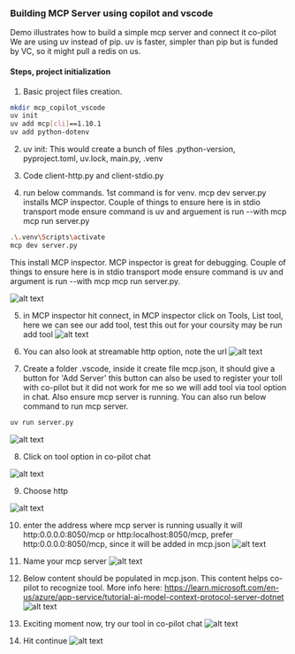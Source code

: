 ### Building MCP Server using copilot and vscode
Demo illustrates how to build a simple mcp server and connect it co-pilot
We are using uv instead of pip. uv is faster, simpler than pip but is funded by VC, so it might pull a redis on us.

#### Steps, project initialization
1. Basic project files creation. 
```bash
mkdir mcp_copilot_vscode
uv init
uv add mcp[cli]==1.10.1
uv add python-dotenv
```
2. uv init: This would create a bunch of files .python-version, pyproject.toml, uv.lock, main.py, .venv

3. Code client-http.py and client-stdio.py

4. run below commands. 1st command is for venv. mcp dev server.py installs MCP inspector. Couple of things to ensure here is in stdio transport mode ensure command is uv and arguement is run --with mcp mcp run server.py
```bash
.\.venv\Scripts\activate
mcp dev server.py
```

This install MCP inspector. MCP inspector is great for debugging. 
Couple of things to ensure here is in stdio transport mode ensure command is uv and argument is run --with mcp mcp run server.py.

![alt text](https://github.com/satsingh15/mcp_copilot_vscode/blob/main/images/4.jpg?raw=true)

5. in MCP inspector hit connect, in MCP inspector click on Tools, List tool, here we can see our add tool, test this out for your coursity may be run add tool
![alt text](https://github.com/satsingh15/mcp_copilot_vscode/blob/main/images/3.jpg?raw=true)

6. You can also look at streamable http option, note the url
![alt text](https://github.com/satsingh15/mcp_copilot_vscode/blob/main/images/5.jpg?raw=true)

7. Create a folder .vscode, inside it create file mcp.json, it should give a button for 'Add Server' this button can also be used to register your toll with co-pilot but it did not work for me so we will add tool via tool option in chat. Also ensure mcp server is running. 
You can also run below command to run mcp server.
```bash
uv run server.py
```
![alt text](https://github.com/satsingh15/mcp_copilot_vscode/blob/main/images/mcp.json1.jpg?raw=true)


8. Click on tool option in co-pilot chat

![alt text](https://github.com/satsingh15/mcp_copilot_vscode/blob/main/images/tool_options.jpg?raw=true)


9. Choose http 

![alt text](https://github.com/satsingh15/mcp_copilot_vscode/blob/main/images/mcp.json2.jpg?raw=true)

10. enter the address where mcp server is running usually it will http:0.0.0.0:8050/mcp or http:localhost:8050/mcp, prefer http:0.0.0.0:8050/mcp, since it will be added in mcp.json
![alt text](https://github.com/satsingh15/mcp_copilot_vscode/blob/main/images/mcp.json3.jpg?raw=true)

11. Name your mcp server
![alt text](https://github.com/satsingh15/mcp_copilot_vscode/blob/main/images/mcp.json4.jpg?raw=true)


12. Below content should be populated in mcp.json. This content helps co-pilot to recognize tool.
More info here: https://learn.microsoft.com/en-us/azure/app-service/tutorial-ai-model-context-protocol-server-dotnet
![alt text](https://github.com/satsingh15/mcp_copilot_vscode/blob/main/images/mcp.json6.jpg?raw=true)

13. Exciting moment now, try our tool in co-pilot chat
![alt text](https://github.com/satsingh15/mcp_copilot_vscode/blob/main/images/mcp.json7.jpg?raw=true)

14. Hit continue
![alt text](https://github.com/satsingh15/mcp_copilot_vscode/blob/main/images/mcp.json8.jpg?raw=true)

